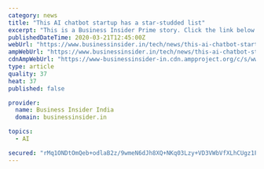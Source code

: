 ```yaml
---
category: news
title: "This AI chatbot startup has a star-studded list"
excerpt: "This is a Business Insider Prime story. Click the link below to read it."
publishedDateTime: 2020-03-21T12:45:00Z
webUrl: "https://www.businessinsider.in/tech/news/this-ai-chatbot-startup-has-a-star-studded-list-of-investors-like-joe-montana-and-mark-attanasio-heres-the-pitch-that-won-gameon-technology-10-5-million-in-its-latest-funding-round-/articleshow/74748921.cms"
ampWebUrl: "https://www.businessinsider.in/tech/news/this-ai-chatbot-startup-has-a-star-studded-list-of-investors-like-joe-montana-and-mark-attanasio-heres-the-pitch-that-won-gameon-technology-10-5-million-in-its-latest-funding-round-/amp_articleshow/74748921.cms"
cdnAmpWebUrl: "https://www-businessinsider-in.cdn.ampproject.org/c/s/www.businessinsider.in/tech/news/this-ai-chatbot-startup-has-a-star-studded-list-of-investors-like-joe-montana-and-mark-attanasio-heres-the-pitch-that-won-gameon-technology-10-5-million-in-its-latest-funding-round-/amp_articleshow/74748921.cms"
type: article
quality: 37
heat: 37
published: false

provider:
  name: Business Insider India
  domain: businessinsider.in

topics:
  - AI

secured: "rMq1ONDtOmQeb+odlaB2z/9wmeN6dJh8XQ+NKq03Lzy+VD3VWbVfXLhCUgz1FMyvhCA4fVZ+zVgk59Q6nMmMlMs/ON+4KiD2Es9ytgpfDwZEb86TVGgzDzfLIRgdXinwPu6weyvoGt+ptNJWpVHwtCCVsDJhouA3VsxLQwDwDLCmFjTn5xZrJIoiFdxtJMkU/wYSSfu5jELxVqybmodWZkkv+sHB12zGVYc/2UZ1hbLmBUHMAo0TpgEFxfLqLUcpvseqJKEtCuU5U11GlUdIx0pYrJMFrlC8/11Ve/8r89ROIZqGXVsgKPvM6kLCaJU0;4qXkPU+W3JnIaSbqYw2AMQ=="
---
```


